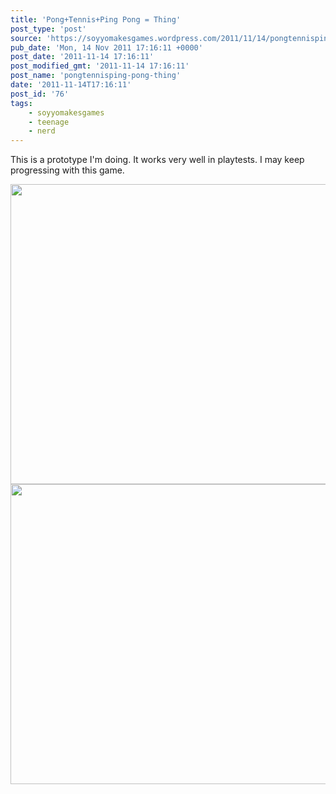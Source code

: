 ```yaml
---
title: 'Pong+Tennis+Ping Pong = Thing'
post_type: 'post'
source: 'https://soyyomakesgames.wordpress.com/2011/11/14/pongtennisping-pong-thing/'
pub_date: 'Mon, 14 Nov 2011 17:16:11 +0000'
post_date: '2011-11-14 17:16:11'
post_modified_gmt: '2011-11-14 17:16:11'
post_name: 'pongtennisping-pong-thing'
date: '2011-11-14T17:16:11'
post_id: '76'
tags:
    - soyyomakesgames
    - teenage
    - nerd
---
```

This is a prototype I'm doing. It works very well in playtests. I may keep progressing with this game.

<img title="sc1" src="http://desmond.imageshack.us/Himg404/scaled.php?server=404&amp;filename=screenshot100i.png&amp;res=medium" alt="" width="640" height="480" />

<img title="sc2" src="http://img838.imageshack.us/img838/9541/screenshot101t.png" alt="" width="640" height="480" />